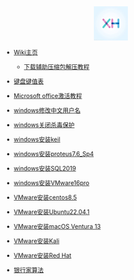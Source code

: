 <div align="center">
<a href="https://docs.xhcheats.cn/#/">
<img src=xh1.jpg />
</div>


* [Wiki主页](README.md)
  * [下载辅助压缩包解压教程](wiki/jieya.md)


* [键盘键值表](qita/jianpankey.md)
* [Microsoft office激活教程](qita/office.md)
* [windows修改中文用户名](qita/yonghuming.md)
* [windows关闭杀毒保护](qita/guanshadu.md)
* [windows安装keil](qita/keil.md)
* [windows安装proteus7.6\_Sp4](qita/proteus.md)
* [windows安装SQL2019](qita/sql.md)
* [windows安装VMware16pro](qita/VMware.md)
* [VMware安装centos8.5](qita/centos.md)
* [VMware安装Ubuntu22.04.1](qita/Ubuntu.md)
* [VMware安装macOS Ventura 13](qita/Ventura13.md)
* [VMware安装Kali](qita/kali.md)
* [VMware安装Red Hat](<qita/red hat.md>)
* [银行家算法](<qita/banker.md>)

